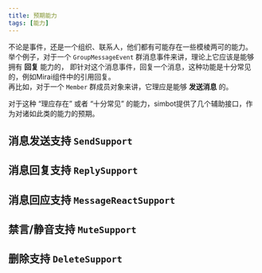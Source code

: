 ```yaml
---
title: 预期能力
tags: [能力]
---
```

不论是事件，还是一个组织、联系人，他们都有可能存在一些模棱两可的能力。<br/>
举个例子，对于一个 `GroupMessageEvent` 群消息事件来讲，理论上它应该是能够拥有 **回复** 能力的，
即针对这个消息事件，回复一个消息，这种功能是十分常见的，例如Mirai组件中的引用回复。<br/>
再比如，对于一个 `Member` 群成员对象来讲，它理应是能够 **发送消息** 的。

对于这种 “理应存在” 或者 “十分常见” 的能力，simbot提供了几个辅助接口，作为对诸如此类的能力的预期。


## 消息发送支持 `SendSupport`

## 消息回复支持 `ReplySupport`

## 消息回应支持 `MessageReactSupport`

## 禁言/静音支持 `MuteSupport`

## 删除支持 `DeleteSupport`
